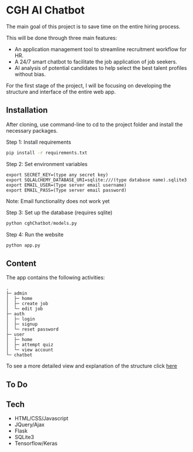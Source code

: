# CGH AI Chatbot
The main goal of this project is to save time on the entire hiring process.

This will be done through three main features:
- An application management tool to streamline recruitment workflow for HR.
- A 24/7 smart chatbot to facilitate the job application of job seekers.
- AI analysis of potential candidates to help select the best talent profiles without bias.

For the first stage of the project, I will be focusing on developing the structure and interface of the entire web app.


## Installation
After cloning, use command-line to cd to the project folder and install the necessary packages.

Step 1: Install requirements
```bash
pip install -r requirements.txt
```
Step 2: Set environment variables
```
export SECRET_KEY=(type any secret key)
export SQLALCHEMY_DATABASE_URI=sqlite:///(type database name).sqlite3
export EMAIL_USER=(Type server email username)
export EMAIL_PASS=(Type server email password)
```
Note: Email functionality does not work yet

Step 3: Set up the database (requires sqlite)
```python
python cghChatbot/models.py
```
Step 4: Run the website
```python
python app.py
```

## Content

The app contains the following activities:
```
.
├─ admin
│  ├─ home
│  ├─ create job
│  └─ edit job
├─ auth
│  ├─ login
│  ├─ signup
│  └─ reset password
├─ user
│  ├─ home
│  ├─ attempt quiz
│  └─ view account
└─ chatbot
```
To see a more detailed view and explanation of the structure click [here](https://pastebin.com/a8PXfVzp)

## To Do


## Tech

- HTML/CSS/Javascript
- JQuery/Ajax
- Flask
- SQLite3
- Tensorflow/Keras
